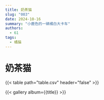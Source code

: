 ```yaml
---
title: 奶茶猫
slug: "003"
date: 2024-10-16
summary: "小鹿色的一辆橘白大卡车"
authors:
  - 61
tags:
  - 橘猫
---
```


# 奶茶猫

{{< table path="table.csv" header="false" >}}

{{< gallery album={{title}} >}}
